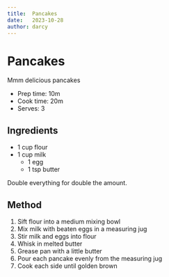 ```yaml
---
title:  Pancakes
date:   2023-10-28
author: darcy
---
```


# Pancakes

Mmm delicious pancakes

- Prep time: 10m
- Cook time: 20m
- Serves:    3

## Ingredients

- 1 cup flour
- 1 cup milk
    - 1 egg
    - 1 tsp butter

Double everything for double the amount.

## Method

1. Sift flour into a medium mixing bowl
2. Mix milk with beaten eggs in a measuring jug
3. Stir milk and eggs into flour
4. Whisk in melted butter
5. Grease pan with a little butter
6. Pour each pancake evenly from the measuring jug
7. Cook each side until golden brown

